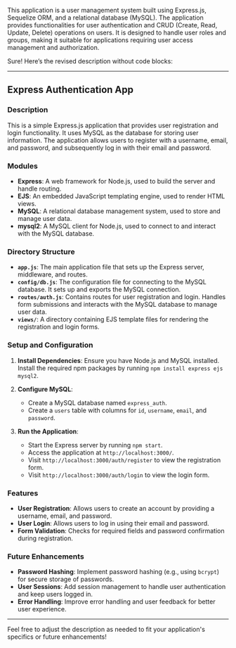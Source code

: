 
This application is a user management system built using Express.js, Sequelize ORM, and a relational database (MySQL). The application provides functionalities for user authentication and CRUD (Create, Read, Update, Delete) operations on users. It is designed to handle user roles and groups, making it suitable for applications requiring user access management and authorization.

Sure! Here’s the revised description without code blocks:

---

## **Express Authentication App**

### **Description**

This is a simple Express.js application that provides user registration and login functionality. It uses MySQL as the database for storing user information. The application allows users to register with a username, email, and password, and subsequently log in with their email and password.

### **Modules**

- **Express**: A web framework for Node.js, used to build the server and handle routing.
- **EJS**: An embedded JavaScript templating engine, used to render HTML views.
- **MySQL**: A relational database management system, used to store and manage user data.
- **mysql2**: A MySQL client for Node.js, used to connect to and interact with the MySQL database.

### **Directory Structure**

- **`app.js`**: The main application file that sets up the Express server, middleware, and routes.
- **`config/db.js`**: The configuration file for connecting to the MySQL database. It sets up and exports the MySQL connection.
- **`routes/auth.js`**: Contains routes for user registration and login. Handles form submissions and interacts with the MySQL database to manage user data.
- **`views/`**: A directory containing EJS template files for rendering the registration and login forms.

### **Setup and Configuration**

1. **Install Dependencies**: Ensure you have Node.js and MySQL installed. Install the required npm packages by running `npm install express ejs mysql2`.

2. **Configure MySQL**:
   - Create a MySQL database named `express_auth`.
   - Create a `users` table with columns for `id`, `username`, `email`, and `password`.

3. **Run the Application**:
   - Start the Express server by running `npm start`.
   - Access the application at `http://localhost:3000/`.
   - Visit `http://localhost:3000/auth/register` to view the registration form.
   - Visit `http://localhost:3000/auth/login` to view the login form.

### **Features**

- **User Registration**: Allows users to create an account by providing a username, email, and password.
- **User Login**: Allows users to log in using their email and password.
- **Form Validation**: Checks for required fields and password confirmation during registration.

### **Future Enhancements**

- **Password Hashing**: Implement password hashing (e.g., using `bcrypt`) for secure storage of passwords.
- **User Sessions**: Add session management to handle user authentication and keep users logged in.
- **Error Handling**: Improve error handling and user feedback for better user experience.

---

Feel free to adjust the description as needed to fit your application's specifics or future enhancements!
